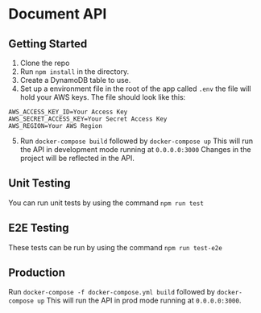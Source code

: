 # Document API

## Getting Started

1. Clone the repo
2. Run `npm install` in the directory.
3. Create a DynamoDB table to use.
4. Set up a environment file in the root of the app called `.env` the file will hold your AWS keys. The file should look like this:

```
AWS_ACCESS_KEY_ID=Your Access Key
AWS_SECRET_ACCESS_KEY=Your Secret Access Key
AWS_REGION=Your AWS Region
```

5. Run `docker-compose build` followed by `docker-compose up` This will run the API in development mode running at `0.0.0.0:3000` Changes in the project will be reflected in the API.

## Unit Testing

You can run unit tests by using the command `npm run test`

## E2E Testing

These tests can be run by using the command `npm run test-e2e`

## Production

Run `docker-compose -f docker-compose.yml build` followed by `docker-compose up` This will run the API in prod mode running at `0.0.0.0:3000`.
